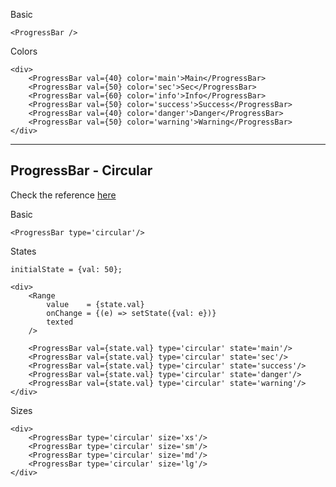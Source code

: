 Basic
```
<ProgressBar />
```

Colors
```
<div>
	<ProgressBar val={40} color='main'>Main</ProgressBar>
	<ProgressBar val={50} color='sec'>Sec</ProgressBar>
	<ProgressBar val={60} color='info'>Info</ProgressBar>
	<ProgressBar val={50} color='success'>Success</ProgressBar>
	<ProgressBar val={40} color='danger'>Danger</ProgressBar>
	<ProgressBar val={50} color='warning'>Warning</ProgressBar>
</div>
```

------------
ProgressBar - Circular
------------
Check the reference [here](https://codepen.io/mavrK/pen/pRGPNO?editors=1000)

Basic
```
<ProgressBar type='circular'/>
```

States
```
initialState = {val: 50};

<div>
	<Range 
		value    = {state.val}
		onChange = {(e) => setState({val: e})}
		texted
	/>

	<ProgressBar val={state.val} type='circular' state='main'/>
	<ProgressBar val={state.val} type='circular' state='sec'/>
	<ProgressBar val={state.val} type='circular' state='success'/>
	<ProgressBar val={state.val} type='circular' state='danger'/>
	<ProgressBar val={state.val} type='circular' state='warning'/>
</div>
```

Sizes
```
<div>
	<ProgressBar type='circular' size='xs'/>
	<ProgressBar type='circular' size='sm'/>
	<ProgressBar type='circular' size='md'/>
	<ProgressBar type='circular' size='lg'/>
</div>
```